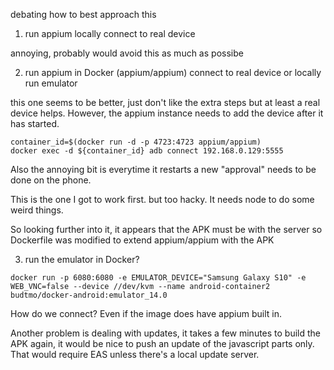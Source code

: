 debating how to best approach this

1. run appium locally connect to real device

annoying, probably would avoid this as much as possibe

2. run appium in Docker (appium/appium) connect to real device or locally run emulator

this one seems to be better, just don't like the extra steps but at least a real device helps. However, the appium instance needs to add the device after it has started.

```
container_id=$(docker run -d -p 4723:4723 appium/appium)
docker exec -d ${container_id} adb connect 192.168.0.129:5555
```

Also the annoying bit is everytime it restarts a new "approval" needs to be done on the phone.

This is the one I got to work first. but too hacky. It needs node to do some weird things.

So looking further into it, it appears that the APK must be with the server so Dockerfile was modified to extend appium/appium with the APK

3. run the emulator in Docker?

```
docker run -p 6080:6080 -e EMULATOR_DEVICE="Samsung Galaxy S10" -e WEB_VNC=false --device //dev/kvm --name android-container2 budtmo/docker-android:emulator_14.0
```

How do we connect? Even if the image does have appium built in.

Another problem is dealing with updates, it takes a few minutes to build the APK again, it would be nice to push an update of the javascript parts only. That would require EAS unless there's a local update server.
